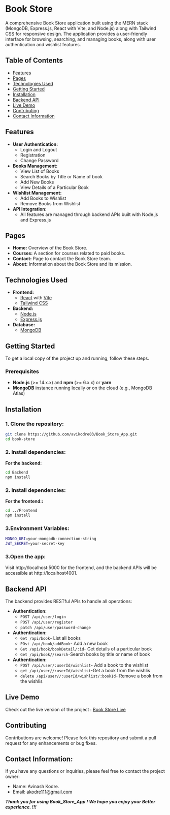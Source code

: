 # Book Store

A comprehensive Book Store application built using the MERN stack (MongoDB, Express.js, React with Vite, and Node.js) along with Tailwind CSS for responsive design. The application provides a user-friendly interface for browsing, searching, and managing books, along with user authentication and wishlist features.

## Table of Contents

- [Features](#features)
- [Pages](#pages)
- [Technologies Used](#technologies-used)
- [Getting Started](#getting-started)
- [Installation](#installation)
- [Backend API](#backend-api)
- [Live Demo](#Live-Demo)
- [Contributing](#contributing)
- [Contact Information](#Contact-Information)

## Features

- **User Authentication:**
  - Login and Logout
  - Registration
  - Change Password
- **Books Management:**
  - View List of Books
  - Search Books by Title or Name of book
  - Add New Books
  - View Details of a Particular Book
- **Wishlist Management:**
  - Add Books to Wishlist
  - Remove Books from Wishlist
- **API Integration:**
  - All features are managed through backend APIs built with Node.js and Express.js

## Pages

- **Home:** Overview of the Book Store.
- **Courses:** A section for courses related to paid books.
- **Contact:** Page to contact the Book Store team.
- **About:** Information about the Book Store and its mission.

## Technologies Used

- **Frontend:**
  - [React](https://reactjs.org/) with [Vite](https://vitejs.dev/)
  - [Tailwind CSS](https://tailwindcss.com/)
- **Backend:**
  - [Node.js](https://nodejs.org/)
  - [Express.js](https://expressjs.com/)
- **Database:**
  - [MongoDB](https://www.mongodb.com/)

## Getting Started

To get a local copy of the project up and running, follow these steps.

### Prerequisites

- **Node.js** (>= 14.x.x) and **npm** (>= 6.x.x) or **yarn**
- **MongoDB** instance running locally or on the cloud (e.g., MongoDB Atlas)

## Installation

### 1. Clone the repository:
   ```bash
   git clone https://github.com/avikodre03/Book_Store_App.git
   cd book-store
   ```
### 2. Install dependencies:
 **For the backend:**
   ```bash
   cd Backend
   npm install
```
### 2. Install dependencies:
 **For the frontend::**
   ```bash
   cd ../Frontend
   npm install
```
### 3.Environment Variables:
```bash
MONGO_URI=your-mongodb-connection-string
JWT_SECRET=your-secret-key
```
### 3.Open the app:
Visit http://localhost:5000 for the frontend, and the backend APIs will be accessible at http://localhost4001.

## Backend API
The backend provides RESTful APIs to handle all operations:
- **Authentication:**
  - `POST /api/user/login`
  - `POST /api/user/register`
  - `patch /api/user/password-change`
- **Authentication:**
  - `Get /api/book`- List all books
  - `POst /api/book/addBook`- Add a new book
  - `Get /api/book/bookDetail/:id`- Get details of a particular book
  - `Get /api/book//search`-Search books by title or name of book
- **Authentication:**
  - `POST /api/user/:userId/wishlist`- Add a book to the wishlist
  - `get /api/user//:userId/wishlist`-Get a book from the wishlis
  - `delete /api/user//:userId/wishlist/:bookId`- Remove a book from the wishlis

## Live Demo
Check out the live version of the project : [Book Store Live](https://book-store-app-1-bnaa.onrender.com/)

## Contributing
Contributions are welcome! Please fork this repository and submit a pull request for any enhancements or bug fixes.

## Contact Information: 

If you have any questions or inquiries, please feel free to contact the project owner:

- Name: Avinash Kodre.
- Email: akodre111@gmail.com

***Thank you for using Book_Store_App ! We hope you enjoy your Better experience. !!!***



  
 

    
